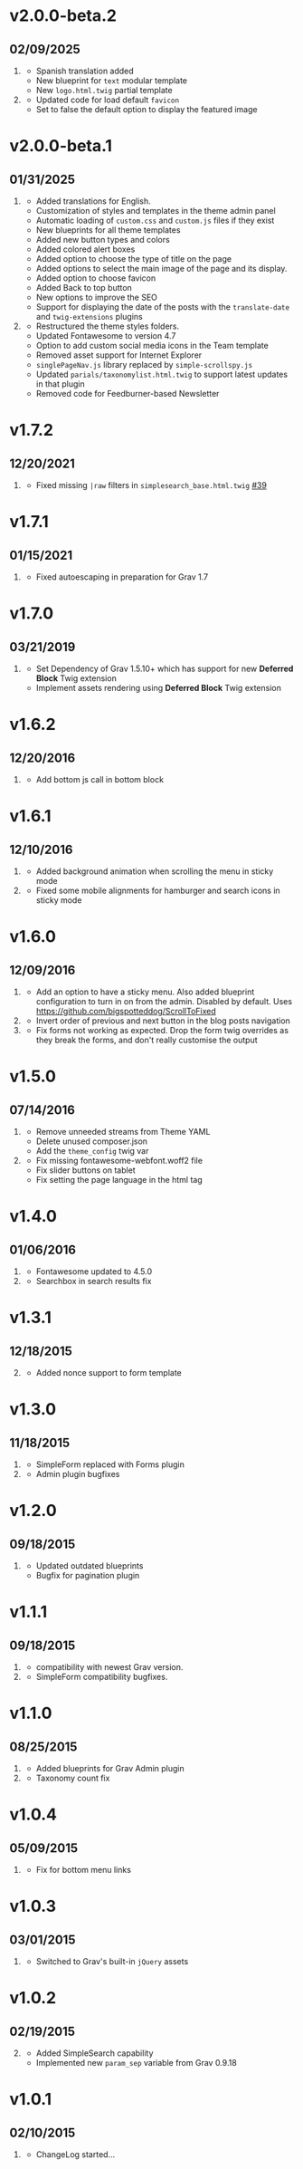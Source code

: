 # v2.0.0-beta.2
## 02/09/2025

1. [](#new)
   * Spanish translation added
   * New blueprint for `text` modular template
   * New `logo.html.twig` partial template
2. [](#improved)
   * Updated code for load default `favicon`
   * Set to false the default option to display the featured image

# v2.0.0-beta.1
## 01/31/2025

1. [](#new)
   * Added translations for English.
   * Customization of styles and templates in the theme admin panel
   * Automatic loading of `custom.css` and `custom.js` files if they exist
   * New blueprints for all theme templates
   * Added new button types and colors
   * Added colored alert boxes
   * Added option to choose the type of title on the page
   * Added options to select the main image of the page and its display.
   * Added option to choose favicon
   * Added Back to top button
   * New options to improve the SEO
   * Support for displaying the date of the posts with the `translate-date` and `twig-extensions` plugins
2. [](#improved)
   * Restructured the theme styles folders.
   * Updated Fontawesome to version 4.7
   * Option to add custom social media icons in the Team template
   * Removed asset support for Internet Explorer
   * `singlePageNav.js` library replaced by `simple-scrollspy.js`
   * Updated `parials/taxonomylist.html.twig` to support latest updates in that plugin
   * Removed code for Feedburner-based Newsletter

# v1.7.2
## 12/20/2021

1. [](#bugfix)
    * Fixed missing `|raw` filters in `simplesearch_base.html.twig` [#39](https://github.com/getgrav/grav-theme-deliver/issues/39)

# v1.7.1
## 01/15/2021

1. [](#improved)
    * Fixed autoescaping in preparation for Grav 1.7

# v1.7.0
## 03/21/2019

1. [](#new)
    * Set Dependency of Grav 1.5.10+ which has support for new **Deferred Block** Twig extension
    * Implement assets rendering using **Deferred Block** Twig extension 
    
# v1.6.2
## 12/20/2016

1. [](#improved)
    * Add bottom js call in bottom block

# v1.6.1
## 12/10/2016

1. [](#improved)
    * Added background animation when scrolling the menu in sticky mode
1. [](#bugfix)
    * Fixed some mobile alignments for hamburger and search icons in sticky mode

# v1.6.0
## 12/09/2016

1. [](#new)
    * Add an option to have a sticky menu. Also added blueprint configuration to turn in on from the admin. Disabled by default. Uses https://github.com/bigspotteddog/ScrollToFixed
1. [](#improved)
    * Invert order of previous and next button in the blog posts navigation
1. [](#bugfix)
    * Fix forms not working as expected. Drop the form twig overrides as they break the forms, and don't really customise the output

# v1.5.0
## 07/14/2016

1. [](#improved)
    * Remove unneeded streams from Theme YAML
    * Delete unused composer.json
    * Add the `theme_config` twig var
1. [](#bugfix)
    * Fix missing fontawesome-webfont.woff2 file
    * Fix slider buttons on tablet
    * Fix setting the page language in the html tag

# v1.4.0
## 01/06/2016

1. [](#improved)
    * Fontawesome updated to 4.5.0
1. [](#bugfix)
    * Searchbox in search results fix

# v1.3.1
## 12/18/2015

2. [](#bugfix)
    * Added nonce support to form template

# v1.3.0
## 11/18/2015

1. [](#new)
    * SimpleForm replaced with Forms plugin
2. [](#bugfix)
    * Admin plugin bugfixes

# v1.2.0
## 09/18/2015

1. [](#bugfix)
    * Updated outdated blueprints
    * Bugfix for pagination plugin

# v1.1.1
## 09/18/2015

1. [](#improved)
    * compatibility with newest Grav version.
1. [](#bugfix)
    * SimpleForm compatibility bugfixes.

# v1.1.0
## 08/25/2015

1. [](#improved)
    * Added blueprints for Grav Admin plugin
1. [](#bugfix)
    * Taxonomy count fix

# v1.0.4
## 05/09/2015

1. [](#improved)
    * Fix for bottom menu links

# v1.0.3
## 03/01/2015

1. [](#improved)
    * Switched to Grav's built-in `jQuery` assets

# v1.0.2
## 02/19/2015

2. [](#improved)
    * Added SimpleSearch capability
    * Implemented new `param_sep` variable from Grav 0.9.18

# v1.0.1
## 02/10/2015

1. [](#new)
    * ChangeLog started...
